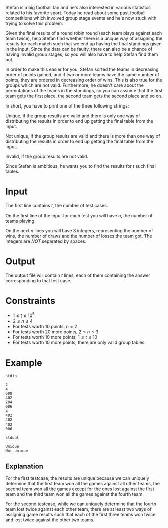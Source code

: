
Stefan is a big football fan and he's also interested in various statistics related to his favorite sport. Today he read about some past football competitions which involved group stage events and he's now stuck with trying to solve this problem:

Given the final results of a round robin round (each team plays against each team twice), help Stefan find whether there is a unique way of assigning the results for each match such that we end up having the final standings given in the input. Since the data can be faulty, there can also be a chance of having invalid group stages, so you will also have to help Stefan find them out.

In order to make this easier for you, Stefan sorted the teams in decreasing order of points gained, and if two or more teams have the same number of points, they are ordered in decreasing order of wins. This is also true for the groups which are not valid. Furthermore, he doesn't care about the permutations of the teams in the standings, so you can assume that the first team gets the first place, the second team gets the second place and so on. 

In short, you have to print one of the three following strings:

Unique, if the group results are valid and there is only one way of distributing the results in order to end up getting the final table from the input.

Not unique, if the group results are valid and there is more than one way of distributing the results in order to end up getting the final table from the input.

Invalid, if the group results are not valid. 

Since Stefan is ambitious, he wants you to find the results for $t$ such final tables. 

# Input

The first line contains $t$, the number of test cases.

On the first line of the input for each test you will have $n$, the number of teams playing.

On the next $n$ lines you will have $3$ integers, representing the number of wins, the number of draws and the number of losses the team got. The integers are *NOT* separated by spaces. 


# Output

The output file will contain $t$ lines, each of them containing the answer corresponding to that test case.

# Constraints

* $1 \leq t \leq 10^5$
* $2 \leq n \leq 4$
* For tests worth $10$ points, $n = 2$
* For tests worth $20$ more points, $2 \leq n \leq 3$
* For tests worth $10$ more points, $1 \leq t \leq 10$
* For tests worth $10$ more points, there are only valid group tables.

# Example

`stdin`
```
2
4
600
402
204
006
4
402
402
402
006
```

`stdout`
```
Unique
Not unique
```

## Explanation

For the first testcase, the results are unique because we can uniquely determine that the first team won all the games against all other teams, the second team won all the games except for the ones lost against the first team and the third team won all the games against the fourth team.

For the second testcase, while we can uniquely determine that the fourth team lost twice against each other team, there are at least two ways of assigning game results such that each of the first three teams won twice and lost twice against the other two teams.
